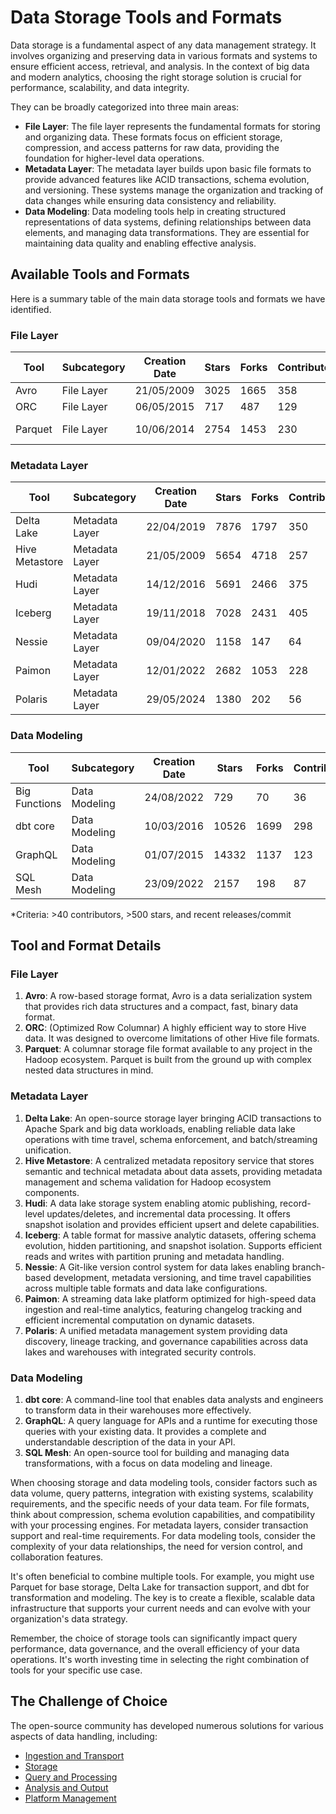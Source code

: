 # Data Storage Tools and Formats

Data storage is a fundamental aspect of any data management strategy. It involves organizing and preserving data in various formats and systems to ensure efficient access, retrieval, and analysis. In the context of big data and modern analytics, choosing the right storage solution is crucial for performance, scalability, and data integrity.

They can be broadly categorized into three main areas:
- **File Layer**: The file layer represents the fundamental formats for storing and organizing data. These formats focus on efficient storage, compression, and access patterns for raw data, providing the foundation for higher-level data operations.
- **Metadata Layer**: The metadata layer builds upon basic file formats to provide advanced features like ACID transactions, schema evolution, and versioning. These systems manage the organization and tracking of data changes while ensuring data consistency and reliability.
- **Data Modeling**: Data modeling tools help in creating structured representations of data systems, defining relationships between data elements, and managing data transformations. They are essential for maintaining data quality and enabling effective analysis.

## Available Tools and Formats

Here is a summary table of the main data storage tools and formats we have identified.

### File Layer

| Tool | Subcategory | Creation Date | Stars | Forks | Contributors | Last Release | Latest Commit | Meets Criteria* | Link |
|---|---|---|---|---|---|---|---|---|---|
| Avro | File Layer | 21/05/2009 | 3025 | 1665 | 358 | 05/08/2024 | 16/03/2025 | Yes | https://github.com/apache/avro |
| ORC | File Layer | 06/05/2015 | 717 | 487 | 129 | 06/03/2025 | 06/03/2025 | Yes | https://github.com/apache/orc |
| Parquet | File Layer | 10/06/2014 | 2754 | 1453 | 230 | 14/03/2025 | 14/03/2025 | Yes | https://github.com/apache/parquet-mr |

### Metadata Layer

| Tool | Subcategory | Creation Date | Stars | Forks | Contributors | Last Release | Latest Commit | Meets Criteria* | Link |
|---|---|---|---|---|---|---|---|---|---|
| Delta Lake | Metadata Layer | 22/04/2019 | 7876 | 1797 | 350 | 06/01/2025 | 15/03/2025 | Yes | https://github.com/delta-io/delta |
| Hive Metastore | Metadata Layer | 21/05/2009 | 5654 | 4718 | 257 | N/A | 14/03/2025 | Yes | https://github.com/apache/hive |
| Hudi | Metadata Layer | 14/12/2016 | 5691 | 2466 | 375 | 19/02/2025 | 16/03/2025 | Yes | https://github.com/apache/hudi |
| Iceberg | Metadata Layer | 19/11/2018 | 7028 | 2431 | 405 | 28/02/2025 | 16/03/2025 | Yes | https://github.com/apache/iceberg |
| Nessie | Metadata Layer | 09/04/2020 | 1158 | 147 | 64 | 18/02/2025 | 15/03/2025 | Yes | https://github.com/projectnessie/nessie |
| Paimon | Metadata Layer | 12/01/2022 | 2682 | 1053 | 228 | N/A | 15/03/2025 | Yes | https://github.com/apache/paimon |
| Polaris | Metadata Layer | 29/05/2024 | 1380 | 202 | 56 | 25/02/2025 | 16/03/2025 | Yes | https://github.com/apache/polaris |

### Data Modeling

| Tool | Subcategory | Creation Date | Stars | Forks | Contributors | Last Release | Latest Commit | Meets Criteria* | Link |
|---|---|---|---|---|---|---|---|---|---|
| Big Functions | Data Modeling | 24/08/2022 | 729 | 70 | 36 | 11/03/2025 | 14/03/2025 | No | https://github.com/unytics/bigfunctions |
| dbt core | Data Modeling | 10/03/2016 | 10526 | 1699 | 298 | 12/03/2025 | 12/03/2025 | Yes | https://github.com/dbt-labs/dbt-core |
| GraphQL | Data Modeling | 01/07/2015 | 14332 | 1137 | 123 | 27/10/2021 | 10/03/2025 | Yes | https://github.com/graphql/graphql-spec |
| SQL Mesh | Data Modeling | 23/09/2022 | 2157 | 198 | 87 | 13/03/2025 | 15/03/2025 | Yes | https://github.com/TobikoData/sqlmesh |

*Criteria: >40 contributors, >500 stars, and recent releases/commit

## Tool and Format Details

### File Layer

1. **Avro**: A row-based storage format, Avro is a data serialization system that provides rich data structures and a compact, fast, binary data format.
2. **ORC**: (Optimized Row Columnar) A highly efficient way to store Hive data. It was designed to overcome limitations of other Hive file formats.
3. **Parquet**: A columnar storage file format available to any project in the Hadoop ecosystem. Parquet is built from the ground up with complex nested data structures in mind.

### Metadata Layer

1. **Delta Lake**: An open-source storage layer bringing ACID transactions to Apache Spark and big data workloads, enabling reliable data lake operations with time travel, schema enforcement, and batch/streaming unification.
2. **Hive Metastore**: A centralized metadata repository service that stores semantic and technical metadata about data assets, providing metadata management and schema validation for Hadoop ecosystem components.
3. **Hudi**: A data lake storage system enabling atomic publishing, record-level updates/deletes, and incremental data processing. It offers snapshot isolation and provides efficient upsert and delete capabilities.
4. **Iceberg**: A table format for massive analytic datasets, offering schema evolution, hidden partitioning, and snapshot isolation. Supports efficient reads and writes with partition pruning and metadata handling.
5. **Nessie**: A Git-like version control system for data lakes enabling branch-based development, metadata versioning, and time travel capabilities across multiple table formats and data lake configurations.
6. **Paimon**: A streaming data lake platform optimized for high-speed data ingestion and real-time analytics, featuring changelog tracking and efficient incremental computation on dynamic datasets.
7. **Polaris**: A unified metadata management system providing data discovery, lineage tracking, and governance capabilities across data lakes and warehouses with integrated security controls.

### Data Modeling

1. **dbt core**: A command-line tool that enables data analysts and engineers to transform data in their warehouses more effectively.
2. **GraphQL**: A query language for APIs and a runtime for executing those queries with your existing data. It provides a complete and understandable description of the data in your API.
3. **SQL Mesh**: An open-source tool for building and managing data transformations, with a focus on data modeling and lineage.

When choosing storage and data modeling tools, consider factors such as data volume, query patterns, integration with existing systems, scalability requirements, and the specific needs of your data team. For file formats, think about compression, schema evolution capabilities, and compatibility with your processing engines. For metadata layers, consider transaction support and real-time requirements. For data modeling tools, consider the complexity of your data relationships, the need for version control, and collaboration features.

It's often beneficial to combine multiple tools. For example, you might use Parquet for base storage, Delta Lake for transaction support, and dbt for transformation and modeling. The key is to create a flexible, scalable data infrastructure that supports your current needs and can evolve with your organization's data strategy.

Remember, the choice of storage tools can significantly impact query performance, data governance, and the overall efficiency of your data operations. It's worth investing time in selecting the right combination of tools for your specific use case.

## The Challenge of Choice
The open-source community has developed numerous solutions for various aspects of data handling, including:
- [Ingestion and Transport](01.ingestion_and_transport.md)
- [Storage](02.storage.md)
- [Query and Processing](03.query_and_processing.md)
- [Analysis and Output](04.analysis_and_output.md)
- [Platform Management](05.platform_management.md)